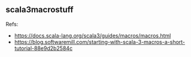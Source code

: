 ## scala3macrostuff

Refs:

- <https://docs.scala-lang.org/scala3/guides/macros/macros.html>
- <https://blog.softwaremill.com/starting-with-scala-3-macros-a-short-tutorial-88e9d2b2584c>
